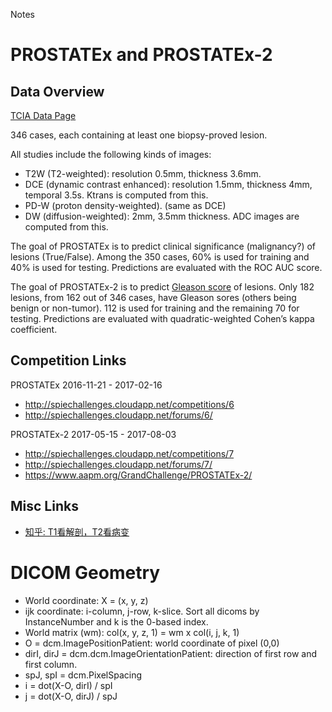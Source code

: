 Notes

# PROSTATEx and PROSTATEx-2

## Data Overview

[TCIA Data Page](https://wiki.cancerimagingarchive.net/display/Public/SPIE-AAPM-NCI+PROSTATEx+Challenges#935fa28f51c546c588e892026a1396c6)

346 cases, each containing at least one biopsy-proved lesion.

All studies include the following kinds of images:
- T2W (T2-weighted): resolution 0.5mm, thickness 3.6mm.
- DCE (dynamic contrast enhanced): resolution 1.5mm, thickness 4mm, temporal 3.5s. Ktrans is computed from this.
- PD-W (proton density-weighted).  (same as DCE)
- DW (diffusion-weighted): 2mm, 3.5mm thickness. ADC images are computed from this.

The goal of PROSTATEx is to predict clinical significance (malignancy?) of lesions
(True/False).  Among the 350 cases, 60% is used for training and 40% is
used for testing.  Predictions are evaluated with the ROC AUC score.

The goal of PROSTATEx-2 is to predict [Gleason
score](https://en.wikipedia.org/wiki/Gleason_grading_system) of lesions.
Only 182 lesions, from 162 out of 346 cases, have Gleason sores (others
being benign or non-tumor). 112 is
used for training and the remaining 70 for testing.
Predictions are evaluated with quadratic-weighted Cohen’s kappa coefficient.

## Competition Links

PROSTATEx 2016-11-21 - 2017-02-16
- http://spiechallenges.cloudapp.net/competitions/6
- http://spiechallenges.cloudapp.net/forums/6/

PROSTATEx-2 2017-05-15 - 2017-08-03
- http://spiechallenges.cloudapp.net/competitions/7
- http://spiechallenges.cloudapp.net/forums/7/
- https://www.aapm.org/GrandChallenge/PROSTATEx-2/


## Misc Links
- [知乎: T1看解剖，T2看病变](https://www.zhihu.com/question/38567276/answer/152934823)

# DICOM Geometry

- World coordinate: X = (x, y, z)
- ijk coordinate: i-column, j-row, k-slice.  Sort all dicoms by
  InstanceNumber and k is the 0-based index.
- World matrix (wm):     col(x, y, z, 1) = wm x col(i, j, k, 1)
- O = dcm.ImagePositionPatient: world coordinate of pixel (0,0)
- dirI, dirJ = dcm.dcm.ImageOrientationPatient: direction of first row
  and first column.
- spJ, spI = dcm.PixelSpacing
- i = dot(X-O, dirI) / spI
- j = dot(X-O, dirJ) / spJ


